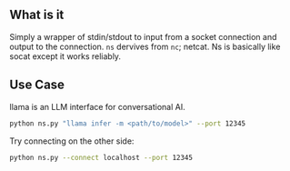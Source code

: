 ## What is it
Simply a wrapper of stdin/stdout to input from a socket connection and output to the connection.
`ns` dervives from `nc`; netcat. Ns is basically like socat except it works reliably.

## Use Case
llama is an LLM interface for conversational AI.
```bash
python ns.py "llama infer -m <path/to/model>" --port 12345
```

Try connecting on the other side:
```bash
python ns.py --connect localhost --port 12345
```

